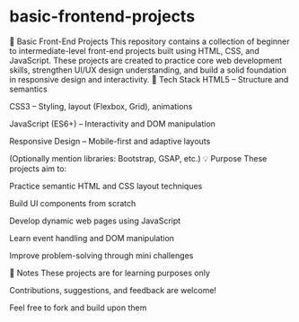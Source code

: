 # basic-frontend-projects
🎨 Basic Front-End Projects
This repository contains a collection of beginner to intermediate-level front-end projects built using HTML, CSS, and JavaScript. These projects are created to practice core web development skills, strengthen UI/UX design understanding, and build a solid foundation in responsive design and interactivity.
🧰 Tech Stack
HTML5 – Structure and semantics

CSS3 – Styling, layout (Flexbox, Grid), animations

JavaScript (ES6+) – Interactivity and DOM manipulation

Responsive Design – Mobile-first and adaptive layouts

(Optionally mention libraries: Bootstrap, GSAP, etc.)
💡 Purpose
These projects aim to:

Practice semantic HTML and CSS layout techniques

Build UI components from scratch

Develop dynamic web pages using JavaScript

Learn event handling and DOM manipulation

Improve problem-solving through mini challenges

📌 Notes
These projects are for learning purposes only

Contributions, suggestions, and feedback are welcome!

Feel free to fork and build upon them

